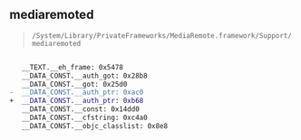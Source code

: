 ## mediaremoted

> `/System/Library/PrivateFrameworks/MediaRemote.framework/Support/mediaremoted`

```diff

   __TEXT.__eh_frame: 0x5478
   __DATA_CONST.__auth_got: 0x28b8
   __DATA_CONST.__got: 0x25d0
-  __DATA_CONST.__auth_ptr: 0xac0
+  __DATA_CONST.__auth_ptr: 0xb68
   __DATA_CONST.__const: 0x14dd0
   __DATA_CONST.__cfstring: 0xc4a0
   __DATA_CONST.__objc_classlist: 0x8e8

```
